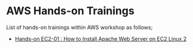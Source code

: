# AWS Hands-on Trainings

List of hands-on trainings within AWS workshop as follows;

- [Hands-on EC2-01 : How to Install Apache Web Server on EC2 Linux 2](./ec2-01-how-to-install-apache-on-linux2/README.md)